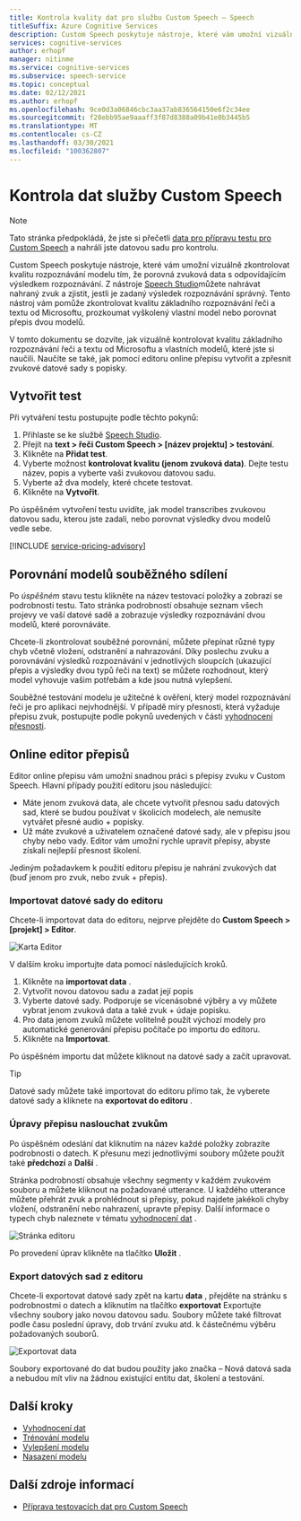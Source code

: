```yaml
---
title: Kontrola kvality dat pro službu Custom Speech – Speech
titleSuffix: Azure Cognitive Services
description: Custom Speech poskytuje nástroje, které vám umožní vizuálně zkontrolovat kvalitu rozpoznávání modelu tím, že porovná zvuková data s odpovídajícím výsledkem rozpoznávání. Můžete přehrát nahraný zvuk a zjistit, jestli je zadaný výsledek rozpoznávání správný.
services: cognitive-services
author: erhopf
manager: nitinme
ms.service: cognitive-services
ms.subservice: speech-service
ms.topic: conceptual
ms.date: 02/12/2021
ms.author: erhopf
ms.openlocfilehash: 9ce0d3a06846cbc3aa37ab836564150e6f2c34ee
ms.sourcegitcommit: f28ebb95ae9aaaff3f87d8388a09b41e0b3445b5
ms.translationtype: MT
ms.contentlocale: cs-CZ
ms.lasthandoff: 03/30/2021
ms.locfileid: "100362807"
---
```

# <a name="inspect-custom-speech-data"></a>Kontrola dat služby Custom Speech

> [!NOTE]
> Tato stránka předpokládá, že jste si přečetli [data pro přípravu testu pro Custom Speech](./how-to-custom-speech-test-and-train.md) a nahráli jste datovou sadu pro kontrolu.

Custom Speech poskytuje nástroje, které vám umožní vizuálně zkontrolovat kvalitu rozpoznávání modelu tím, že porovná zvuková data s odpovídajícím výsledkem rozpoznávání. Z nástroje [Speech Studio](https://speech.microsoft.com/customspeech)můžete nahrávat nahraný zvuk a zjistit, jestli je zadaný výsledek rozpoznávání správný. Tento nástroj vám pomůže zkontrolovat kvalitu základního rozpoznávání řeči a textu od Microsoftu, prozkoumat vyškolený vlastní model nebo porovnat přepis dvou modelů.

V tomto dokumentu se dozvíte, jak vizuálně kontrolovat kvalitu základního rozpoznávání řeči a textu od Microsoftu a vlastních modelů, které jste si naučili. Naučíte se také, jak pomocí editoru online přepisu vytvořit a zpřesnit zvukové datové sady s popisky.

## <a name="create-a-test"></a>Vytvořit test

Při vytváření testu postupujte podle těchto pokynů:

1. Přihlaste se ke službě [Speech Studio](https://speech.microsoft.com/customspeech).
2. Přejít na **text > řeči Custom Speech > [název projektu] > testování**.
3. Klikněte na **Přidat test**.
4. Vyberte možnost **kontrolovat kvalitu (jenom zvuková data)**. Dejte testu název, popis a vyberte vaši zvukovou datovou sadu.
5. Vyberte až dva modely, které chcete testovat.
6. Klikněte na **Vytvořit**.

Po úspěšném vytvoření testu uvidíte, jak model transcribes zvukovou datovou sadu, kterou jste zadali, nebo porovnat výsledky dvou modelů vedle sebe.

[!INCLUDE [service-pricing-advisory](includes/service-pricing-advisory.md)]

## <a name="side-by-side-model-comparisons"></a>Porovnání modelů souběžného sdílení

Po _úspěšném_ stavu testu klikněte na název testovací položky a zobrazí se podrobnosti testu. Tato stránka podrobností obsahuje seznam všech projevy ve vaší datové sadě a zobrazuje výsledky rozpoznávání dvou modelů, které porovnáváte.

Chcete-li zkontrolovat souběžné porovnání, můžete přepínat různé typy chyb včetně vložení, odstranění a nahrazování. Díky poslechu zvuku a porovnávání výsledků rozpoznávání v jednotlivých sloupcích (ukazující přepis a výsledky dvou typů řeči na text) se můžete rozhodnout, který model vyhovuje vašim potřebám a kde jsou nutná vylepšení.

Souběžné testování modelu je užitečné k ověření, který model rozpoznávání řeči je pro aplikaci nejvhodnější. V případě míry přesnosti, která vyžaduje přepisu zvuk, postupujte podle pokynů uvedených v části [vyhodnocení přesnosti](how-to-custom-speech-evaluate-data.md).

## <a name="online-transcription-editor"></a>Online editor přepisů

Editor online přepisu vám umožní snadnou práci s přepisy zvuku v Custom Speech. Hlavní případy použití editoru jsou následující: 

* Máte jenom zvuková data, ale chcete vytvořit přesnou sadu datových sad, které se budou používat v školicích modelech, ale nemusíte vytvářet přesné audio + popisky.
* Už máte zvukové a uživatelem označené datové sady, ale v přepisu jsou chyby nebo vady. Editor vám umožní rychle upravit přepisy, abyste získali nejlepší přesnost školení.

Jediným požadavkem k použití editoru přepisu je nahrání zvukových dat (buď jenom pro zvuk, nebo zvuk + přepis).

### <a name="import-datasets-to-editor"></a>Importovat datové sady do editoru

Chcete-li importovat data do editoru, nejprve přejděte do **Custom Speech > [projekt] > Editor**.

![Karta Editor](media/custom-speech/custom-speech-editor-detail.png)

V dalším kroku importujte data pomocí následujících kroků.

1. Klikněte na **importovat data** .
1. Vytvořit novou datovou sadu a zadat její popis
1. Vyberte datové sady. Podporuje se vícenásobné výběry a vy můžete vybrat jenom zvuková data a také zvuk + údaje popisku.
1. Pro data jenom zvuků můžete volitelně použít výchozí modely pro automatické generování přepisu počítače po importu do editoru.
1. Klikněte na **Importovat**.

Po úspěšném importu dat můžete kliknout na datové sady a začít upravovat.

> [!TIP]
> Datové sady můžete také importovat do editoru přímo tak, že vyberete datové sady a kliknete na **exportovat do editoru** .

### <a name="edit-transcription-by-listening-to-audio"></a>Úpravy přepisu naslouchat zvukům

Po úspěšném odeslání dat kliknutím na název každé položky zobrazíte podrobnosti o datech. K přesunu mezi jednotlivými soubory můžete použít také **předchozí** a **Další** .

Stránka podrobností obsahuje všechny segmenty v každém zvukovém souboru a můžete kliknout na požadované utterance. U každého utterance můžete přehrát zvuk a prohlédnout si přepisy, pokud najdete jakékoli chyby vložení, odstranění nebo nahrazení, upravte přepisy. Další informace o typech chyb naleznete v tématu [vyhodnocení dat](how-to-custom-speech-evaluate-data.md) .

![Stránka editoru](media/custom-speech/custom-speech-editor.png)

Po provedení úprav klikněte na tlačítko **Uložit** .

### <a name="export-datasets-from-the-editor"></a>Export datových sad z editoru

Chcete-li exportovat datové sady zpět na kartu **data** , přejděte na stránku s podrobnostmi o datech a kliknutím na tlačítko **exportovat** Exportujte všechny soubory jako novou datovou sadu. Soubory můžete také filtrovat podle času poslední úpravy, dob trvání zvuku atd. k částečnému výběru požadovaných souborů. 

![Exportovat data](media/custom-speech/custom-speech-editor-export.png)

Soubory exportované do dat budou použity jako značka – Nová datová sada a nebudou mít vliv na žádnou existující entitu dat, školení a testování.

## <a name="next-steps"></a>Další kroky

- [Vyhodnocení dat](how-to-custom-speech-evaluate-data.md)
- [Trénování modelu](how-to-custom-speech-train-model.md)
- [Vylepšení modelu](./how-to-custom-speech-evaluate-data.md)
- [Nasazení modelu](./how-to-custom-speech-train-model.md)

## <a name="additional-resources"></a>Další zdroje informací

- [Příprava testovacích dat pro Custom Speech](./how-to-custom-speech-test-and-train.md)